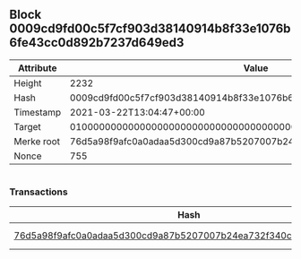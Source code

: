 ## Block 0009cd9fd00c5f7cf903d38140914b8f33e1076b6fe43cc0d892b7237d649ed3

Attribute | Value
--- | ---
Height | 2232
Hash | 0009cd9fd00c5f7cf903d38140914b8f33e1076b6fe43cc0d892b7237d649ed3
Timestamp | 2021-03-22T13:04:47+00:00
Target | 0100000000000000000000000000000000000000000000000000000000000000
Merke root | 76d5a98f9afc0a0adaa5d300cd9a87b5207007b24ea732f340cac9ab148a4206
Nonce | 755

```

```

### Transactions

Hash | Amount
--- | ---
[76d5a98f9afc0a0adaa5d300cd9a87b5207007b24ea732f340cac9ab148a4206](76d5a98f9afc0a0adaa5d300cd9a87b5207007b24ea732f340cac9ab148a4206.md) | 10.00000000 SKEPTI 
